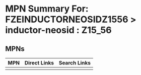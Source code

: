 



# MPN Summary For: FZEINDUCTORNEOSIDZ1556 > inductor-neosid : Z15_56

## MPNs
  

|MPN|Direct Links|Search Links|
| :--- | :--- | :--- |
||||
